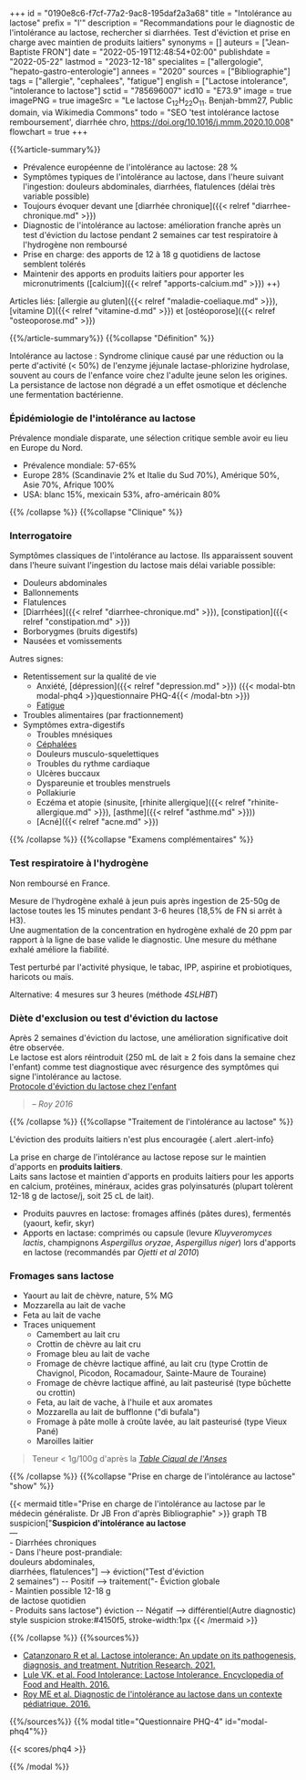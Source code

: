 +++
id = "0190e8c6-f7cf-77a2-9ac8-195daf2a3a68"
title = "Intolérance au lactose"
prefix = "l'"
description = "Recommandations pour le diagnostic de l'intolérance au lactose, rechercher si diarrhées. Test d'éviction et prise en charge avec maintien de produits laitiers"
synonyms = []
auteurs = ["Jean-Baptiste FRON"]
date = "2022-05-19T12:48:54+02:00"
publishdate = "2022-05-22"
lastmod = "2023-12-18"
specialites = ["allergologie", "hepato-gastro-enterologie"]
annees = "2020"
sources = ["Bibliographie"]
tags = ["allergie", "cephalees", "fatigue"]
english = ["Lactose intolerance", "intolerance to lactose"]
sctid = "785696007"
icd10 = "E73.9"
image = true
imagePNG = true
imageSrc = "Le lactose C<sub>12</sub>H<sub>22</sub>O<sub>11</sub>. Benjah-bmm27, Public domain, via Wikimedia Commons"
todo = "SEO 'test intolérance lactose remboursement', diarrhée chro, https://doi.org/10.1016/j.mmm.2020.10.008"
flowchart = true
+++

{{%article-summary%}}

- Prévalence européenne de l'intolérance au lactose: 28 %
- Symptômes typiques de l'intolérance au lactose, dans l'heure suivant l'ingestion: douleurs abdominales, diarrhées, flatulences (délai très variable possible)
- Toujours évoquer devant une [diarrhée chronique]({{< relref "diarrhee-chronique.md" >}})
- Diagnostic de l'intolérance au lactose: amélioration franche après un test d'éviction du lactose pendant 2 semaines car test respiratoire à l'hydrogène non remboursé
- Prise en charge: des apports de 12 à 18 g quotidiens de lactose semblent tolérés
- Maintenir des apports en produits laitiers pour apporter les micronutriments ([calcium]({{< relref "apports-calcium.md" >}}) ++)

Articles liés: [allergie au gluten]({{< relref "maladie-coeliaque.md" >}}), [vitamine D]({{< relref "vitamine-d.md" >}}) et [ostéoporose]({{< relref "osteoporose.md" >}})

{{%/article-summary%}}
{{%collapse "Définition" %}}

Intolérance au lactose
: Syndrome clinique causé par une réduction ou la perte d'activité (< 50%) de l'enzyme jéjunale lactase-phlorizine hydrolase, souvent au cours de l'enfance voire chez l'adulte jeune selon les origines. La persistance de lactose non dégradé a un effet osmotique et déclenche une fermentation bactérienne.

### Épidémiologie de l'intolérance au lactose

Prévalence mondiale disparate, une sélection critique semble avoir eu lieu en Europe du Nord.

- Prévalence mondiale: 57-65%
- Europe 28% (Scandinavie 2% et Italie du Sud 70%), Amérique 50%, Asie 70%, Afrique 100%
- USA: blanc 15%, mexicain 53%, afro-américain 80%

{{% /collapse %}}
{{%collapse "Clinique" %}}

### Interrogatoire

Symptômes classiques de l'intolérance au lactose. Ils apparaissent souvent dans l'heure suivant l'ingestion du lactose mais délai variable possible:

- Douleurs abdominales
- Ballonnements
- Flatulences
- [Diarrhées]({{< relref "diarrhee-chronique.md" >}}), [constipation]({{< relref "constipation.md" >}})
- Borborygmes (bruits digestifs)
- Nausées et vomissements

Autres signes:

- Retentissement sur la qualité de vie
  - Anxiété, [dépression]({{< relref "depression.md" >}}) ({{< modal-btn modal-phq4 >}}questionnaire PHQ-4{{< /modal-btn >}})
  - [Fatigue](/tags/fatigue/)
- Troubles alimentaires (par fractionnement)
- Symptômes extra-digestifs
  - Troubles mnésiques
  - [Céphalées](/tags/cephalees/)
  - Douleurs musculo-squelettiques
  - Troubles du rythme cardiaque
  - Ulcères buccaux
  - Dyspareunie et troubles menstruels
  - Pollakiurie
  - Eczéma et atopie (sinusite, [rhinite allergique]({{< relref "rhinite-allergique.md" >}}), [asthme]({{< relref "asthme.md" >}}))
  - [Acné]({{< relref "acne.md" >}})

{{% /collapse %}}
{{%collapse "Examens complémentaires" %}}

### Test respiratoire à l'hydrogène

Non remboursé en France.

Mesure de l'hydrogène exhalé à jeun puis après ingestion de 25-50g de lactose toutes les 15 minutes pendant 3-6 heures (18,5% de FN si arrêt à H3).  
Une augmentation de la concentration en hydrogène exhalé de 20 ppm par rapport à la ligne de base valide le diagnostic. Une mesure du méthane exhalé améliore la fiabilité.

Test perturbé par l'activité physique, le tabac, IPP, aspirine et probiotiques, haricots ou maïs.

Alternative: 4 mesures sur 3 heures (méthode *4SLHBT*)

### Diète d'exclusion ou test d'éviction du lactose

Après 2 semaines d'éviction du lactose, une amélioration significative doit être observée.  
Le lactose est alors réintroduit (250 mL de lait ≥ 2 fois dans la semaine chez l'enfant) comme test diagnostique avec résurgence des symptômes qui signe l'intolérance au lactose.  
[Protocole d'éviction du lactose chez l'enfant](https://www.chusj.org/CORPO/files/c6/c652d9b5-7b5e-40b2-9f92-8f231078013f.pdf)

> – *Roy 2016*

{{% /collapse %}}
{{%collapse "Traitement de l'intolérance au lactose" %}}

L'éviction des produits laitiers n'est plus encouragée
{.alert .alert-info}

La prise en charge de l'intolérance au lactose repose sur le maintien d'apports en **produits laitiers**.  
Laits sans lactose et maintien d'apports en produits laitiers pour les apports en calcium, protéines, minéraux, acides gras polyinsaturés (plupart tolèrent 12-18 g de lactose/j, soit 25 cL de lait).

- Produits pauvres en lactose: fromages affinés (pâtes dures), fermentés (yaourt, kefir, skyr)
- Apports en lactase: comprimés ou capsule (levure *Kluyveromyces lactis*, champignons *Aspergillus oryzae*, *Aspergillus niger*) lors d'apports en lactose (recommandés par *Ojetti et al 2010*)

### Fromages sans lactose

- Yaourt au lait de chèvre, nature, 5% MG
- Mozzarella au lait de vache
- Feta au lait de vache
- Traces uniquement
  - Camembert au lait cru
  - Crottin de chèvre au lait cru
  - Fromage bleu au lait de vache
  - Fromage de chèvre lactique affiné, au lait cru (type Crottin de Chavignol, Picodon, Rocamadour, Sainte-Maure de Touraine)
  - Fromage de chèvre lactique affiné, au lait pasteurisé (type bûchette ou crottin)
  - Feta, au lait de vache, à l'huile et aux aromates
  - Mozzarella au lait de bufflonne ("di bufala")
  - Fromage à pâte molle à croûte lavée, au lait pasteurisé (type Vieux Pané)
  - Maroilles laitier

> Teneur < 1g/100g d'après la *[Table Ciqual de l'Anses](https://ciqual.anses.fr/)*

{{% /collapse %}}
{{%collapse "Prise en charge de l'intolérance au lactose" "show" %}}

{{< mermaid title="Prise en charge de l'intolérance au lactose par le médecin généraliste. Dr JB Fron d'après Bibliographie" >}}
graph TB
  suspicion["<b>Suspicion d'intolérance au lactose</b><br>—<br>- Diarrhées chroniques<br>- Dans l'heure post-prandiale:<br>douleurs abdominales,<br>diarrhées, flatulences"] --> éviction("Test d'éviction<br>2 semaines") -- Positif --> traitement("- Éviction globale<br>- Maintien possible 12-18 g<br>de lactose quotidien<br>- Produits sans lactose")
    éviction -- Négatif --> différentiel(Autre diagnostic)
  style suspicion stroke:#4150f5, stroke-width:1px
{{< /mermaid >}}

{{% /collapse %}}
{{%sources%}}

- [Catanzonaro R et al. Lactose intolerance: An update on its pathogenesis, diagnosis, and treatment. Nutrition Research. 2021.](https://www.sciencedirect.com/science/article/abs/pii/S0271531721000129)
- [Lule VK. et al. Food Intolerance: Lactose Intolerance. Encyclopedia of Food and Health. 2016.](https://www.sciencedirect.com/science/article/pii/B9780123849472003123)
- [Roy ME et al. Diagnostic de l'intolérance au lactose dans un contexte pédiatrique. 2016.](https://www.chusj.org/CORPO/files/81/81da31b9-c18b-44b7-9b9f-eaa5a4c6cb8f.pdf)

{{%/sources%}}
{{% modal title="Questionnaire PHQ-4" id="modal-phq4"%}}

{{< scores/phq4 >}}

{{% /modal %}}
